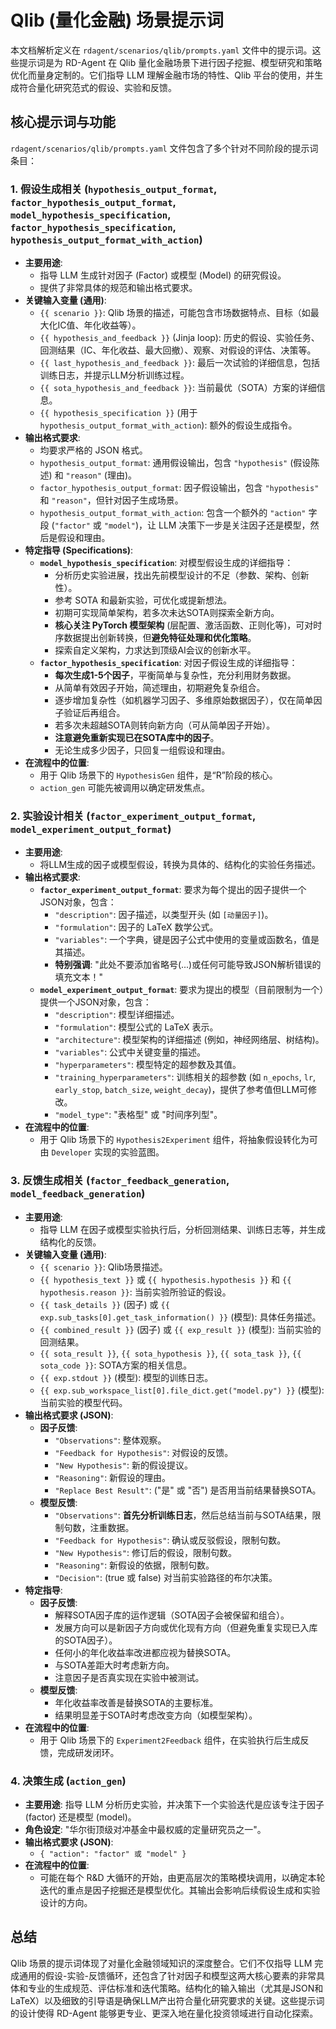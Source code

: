 # Qlib (量化金融) 场景提示词

本文档解析定义在 `rdagent/scenarios/qlib/prompts.yaml` 文件中的提示词。这些提示词是为 RD-Agent 在 Qlib 量化金融场景下进行因子挖掘、模型研究和策略优化而量身定制的。它们指导 LLM 理解金融市场的特性、Qlib 平台的使用，并生成符合量化研究范式的假设、实验和反馈。

## 核心提示词与功能

`rdagent/scenarios/qlib/prompts.yaml` 文件包含了多个针对不同阶段的提示词条目：

### 1. 假设生成相关 (`hypothesis_output_format`, `factor_hypothesis_output_format`, `model_hypothesis_specification`, `factor_hypothesis_specification`, `hypothesis_output_format_with_action`)

-   **主要用途**:
    -   指导 LLM 生成针对因子 (Factor) 或模型 (Model) 的研究假设。
    -   提供了非常具体的规范和输出格式要求。
-   **关键输入变量 (通用)**:
    -   `{{ scenario }}`: Qlib 场景的描述，可能包含市场数据特点、目标（如最大化IC值、年化收益等）。
    -   `{{ hypothesis_and_feedback }}` (Jinja loop): 历史的假设、实验任务、回测结果（IC、年化收益、最大回撤）、观察、对假设的评估、决策等。
    -   `{{ last_hypothesis_and_feedback }}`: 最后一次试验的详细信息，包括训练日志，并提示LLM分析训练过程。
    -   `{{ sota_hypothesis_and_feedback }}`: 当前最优（SOTA）方案的详细信息。
    -   `{{ hypothesis_specification }}` (用于 `hypothesis_output_format_with_action`): 额外的假设生成指令。
-   **输出格式要求**:
    -   均要求严格的 JSON 格式。
    -   `hypothesis_output_format`: 通用假设输出，包含 `"hypothesis"` (假设陈述) 和 `"reason"` (理由)。
    -   `factor_hypothesis_output_format`: 因子假设输出，包含 `"hypothesis"` 和 `"reason"`，但针对因子生成场景。
    -   `hypothesis_output_format_with_action`: 包含一个额外的 `"action"` 字段 (`"factor"` 或 `"model"`)，让 LLM 决策下一步是关注因子还是模型，然后是假设和理由。
-   **特定指导 (Specifications)**:
    -   **`model_hypothesis_specification`**: 对模型假设生成的详细指导：
        -   分析历史实验进展，找出先前模型设计的不足（参数、架构、创新性）。
        -   参考 SOTA 和最新实验，可优化或提新想法。
        -   初期可实现简单架构，若多次未达SOTA则探索全新方向。
        -   **核心关注 PyTorch 模型架构** (层配置、激活函数、正则化等)，可对时序数据提出创新转换，但**避免特征处理和优化策略**。
        -   探索自定义架构，力求达到顶级AI会议的创新水平。
    -   **`factor_hypothesis_specification`**: 对因子假设生成的详细指导：
        -   **每次生成1-5个因子**，平衡简单与复杂性，充分利用财务数据。
        -   从简单有效因子开始，简述理由，初期避免复杂组合。
        -   逐步增加复杂性（如机器学习因子、多维原始数据因子），仅在简单因子验证后再组合。
        -   若多次未超越SOTA则转向新方向（可从简单因子开始）。
        -   **注意避免重新实现已在SOTA库中的因子**。
        -   无论生成多少因子，只回复一组假设和理由。
-   **在流程中的位置**:
    -   用于 Qlib 场景下的 `HypothesisGen` 组件，是“R”阶段的核心。
    -   `action_gen` 可能先被调用以确定研发焦点。

### 2. 实验设计相关 (`factor_experiment_output_format`, `model_experiment_output_format`)

-   **主要用途**:
    -   将LLM生成的因子或模型假设，转换为具体的、结构化的实验任务描述。
-   **输出格式要求**:
    -   **`factor_experiment_output_format`**: 要求为每个提出的因子提供一个JSON对象，包含：
        -   `"description"`: 因子描述，以类型开头 (如 `[动量因子]`)。
        -   `"formulation"`: 因子的 LaTeX 数学公式。
        -   `"variables"`: 一个字典，键是因子公式中使用的变量或函数名，值是其描述。
        -   **特别强调**: "此处不要添加省略号(...)或任何可能导致JSON解析错误的填充文本！"
    -   **`model_experiment_output_format`**: 要求为提出的模型（目前限制为一个）提供一个JSON对象，包含：
        -   `"description"`: 模型详细描述。
        -   `"formulation"`: 模型公式的 LaTeX 表示。
        -   `"architecture"`: 模型架构的详细描述 (例如，神经网络层、树结构)。
        -   `"variables"`: 公式中关键变量的描述。
        -   `"hyperparameters"`: 模型特定的超参数及其值。
        -   `"training_hyperparameters"`: 训练相关的超参数 (如 `n_epochs`, `lr`, `early_stop`, `batch_size`, `weight_decay`)，提供了参考值但LLM可修改。
        -   `"model_type"`: "表格型" 或 "时间序列型"。
-   **在流程中的位置**:
    -   用于 Qlib 场景下的 `Hypothesis2Experiment` 组件，将抽象假设转化为可由 `Developer` 实现的实验蓝图。

### 3. 反馈生成相关 (`factor_feedback_generation`, `model_feedback_generation`)

-   **主要用途**:
    -   指导 LLM 在因子或模型实验执行后，分析回测结果、训练日志等，并生成结构化的反馈。
-   **关键输入变量 (通用)**:
    -   `{{ scenario }}`: Qlib场景描述。
    -   `{{ hypothesis_text }}` 或 `{{ hypothesis.hypothesis }}` 和 `{{ hypothesis.reason }}`: 当前实验所验证的假设。
    -   `{{ task_details }}` (因子) 或 `{{ exp.sub_tasks[0].get_task_information() }}` (模型): 具体任务描述。
    -   `{{ combined_result }}` (因子) 或 `{{ exp_result }}` (模型): 当前实验的回测结果。
    -   `{{ sota_result }}`, `{{ sota_hypothesis }}`, `{{ sota_task }}`, `{{ sota_code }}`: SOTA方案的相关信息。
    -   `{{ exp.stdout }}` (模型): 模型的训练日志。
    -   `{{ exp.sub_workspace_list[0].file_dict.get("model.py") }}` (模型): 当前实验的模型代码。
-   **输出格式要求 (JSON)**:
    -   **因子反馈**:
        -   `"Observations"`: 整体观察。
        -   `"Feedback for Hypothesis"`: 对假设的反馈。
        -   `"New Hypothesis"`: 新的假设提议。
        -   `"Reasoning"`: 新假设的理由。
        -   `"Replace Best Result"`: ("是" 或 "否") 是否用当前结果替换SOTA。
    -   **模型反馈**:
        -   `"Observations"`: **首先分析训练日志**，然后总结当前与SOTA结果，限制句数，注重数据。
        -   `"Feedback for Hypothesis"`: 确认或反驳假设，限制句数。
        -   `"New Hypothesis"`: 修订后的假设，限制句数。
        -   `"Reasoning"`: 新假设的依据，限制句数。
        -   `"Decision"`: (true 或 false) 对当前实验路径的布尔决策。
-   **特定指导**:
    -   **因子反馈**:
        -   解释SOTA因子库的运作逻辑（SOTA因子会被保留和组合）。
        -   发展方向可以是新因子方向或优化现有方向（但避免重复实现已入库的SOTA因子）。
        -   任何小的年化收益率改进都应视为替换SOTA。
        -   与SOTA差距大时考虑新方向。
        -   注意因子是否真实现在实验中被测试。
    -   **模型反馈**:
        -   年化收益率改善是替换SOTA的主要标准。
        -   结果明显差于SOTA时考虑改变方向（如模型架构）。
-   **在流程中的位置**:
    -   用于 Qlib 场景下的 `Experiment2Feedback` 组件，在实验执行后生成反馈，完成研发闭环。

### 4. 决策生成 (`action_gen`)

-   **主要用途**: 指导 LLM 分析历史实验，并决策下一个实验迭代是应该专注于因子 (factor) 还是模型 (model)。
-   **角色设定**: "华尔街顶级对冲基金中最权威的定量研究员之一"。
-   **输出格式要求 (JSON)**:
    -   `{ "action": "factor" 或 "model" }`
-   **在流程中的位置**:
    -   可能在每个 R&D 大循环的开始，由更高层次的策略模块调用，以确定本轮迭代的重点是因子挖掘还是模型优化。其输出会影响后续假设生成和实验设计的方向。

## 总结

Qlib 场景的提示词体现了对量化金融领域知识的深度整合。它们不仅指导 LLM 完成通用的假设-实验-反馈循环，还包含了针对因子和模型这两大核心要素的非常具体和专业的生成规范、评估标准和迭代策略。结构化的输入输出（尤其是JSON和LaTeX）以及细致的引导语是确保LLM产出符合量化研究要求的关键。这些提示词的设计使得 RD-Agent 能够更专业、更深入地在量化投资领域进行自动化探索。
